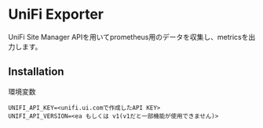 # UniFi Exporter

UniFi Site Manager APIを用いてprometheus用のデータを収集し、metricsを出力します。

## Installation

環境変数
```
UNIFI_API_KEY=<unifi.ui.comで作成したAPI KEY>
UNIFI_API_VERSION=<ea もしくは v1(v1だと一部機能が使用できません)>
```